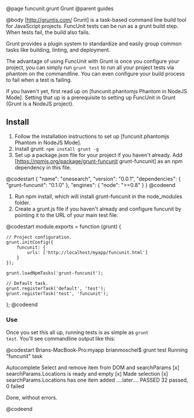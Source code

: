 @page funcunit.grunt Grunt
@parent guides

@body
[http://gruntjs.com/ Grunt] is a task-based command line build tool for JavaScript projects. FuncUnit tests can be run 
as a grunt build step. When tests fail, the build also fails.

Grunt provides a plugin system to standardize and easily group common tasks like building, linting, and deployment.

The advantage of using FuncUnit with Grunt is once you configure your project, you can simply run <code>grunt test</code> to run all your project tests via phantom on the commandline.  You can even configure your build process to fail when a test is failing.

If you haven't yet, first read up on [funcunit.phantomjs Phantom in NodeJS Mode].  Setting that up is a prerequisite to setting up FuncUnit in Grunt (Grunt is a NodeJS project).

## Install

1. Follow the installation instructions to set up [funcunit.phantomjs Phantom in NodeJS Mode].
1. Install grunt: <code>npm install grunt -g</code>
1. Set up a package.json file for your project if you haven't already.  Add [https://npmjs.org/package/grunt-funcunit grunt-funcunit] as an npm dependency in this file.

@codestart
{
    "name": "onesearch",
    "version": "0.0.1",
    "dependencies": {
        "grunt-funcunit": "0.1.0"
    },
    "engines": {
        "node": ">=0.8"
    }
}
@codeend

1. Run npm install, which will install grunt-funcunit in the node_modules folder.
1. Create a grunt.js file if you haven't already and configure funcunit by pointing it to the URL of your main test file:

@codestart
module.exports = function (grunt) {

    // Project configuration.
    grunt.initConfig({
        funcunit: {
            urls: ['http://localhost/myapp/funcunit.html']
        }
    });

    grunt.loadNpmTasks('grunt-funcunit');

    // Default task.
    grunt.registerTask('default', 'test');
    grunt.registerTask('test', 'funcunit');

};
@codeend

### Use

Once you set this all up, running tests is as simple as <code>grunt test</code>.  You'll see commandline output like this:

@codestart
Brians-MacBook-Pro:myapp brianmoschel$ grunt test
Running "funcunit" task

 Autocomplete
  Select and remove item from DOM and searchParams
    [x] searchParams.Locations is ready and empty
    [x] Made selection
    [x] searchParams.Locations has one item added
....later....
PASSED
32 passed, 0 failed

Done, without errors.

@codeend